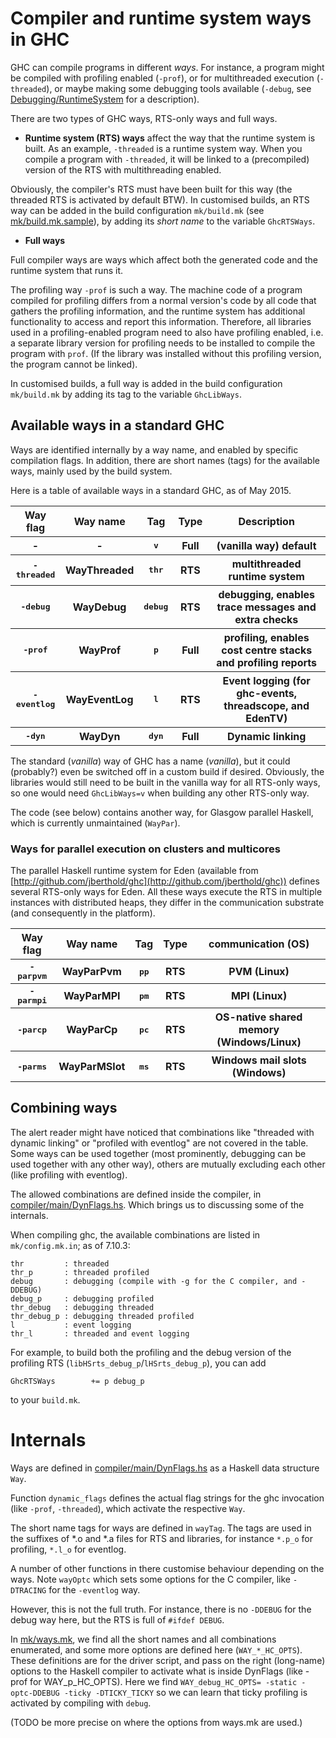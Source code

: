 # Compiler and runtime system ways in GHC


GHC can compile programs in different *ways*.
For instance, a program might be compiled with profiling enabled (`-prof`), or for multithreaded execution (`-threaded`), or maybe making some debugging tools available (`-debug`, see [Debugging/RuntimeSystem](debugging/runtime-system) for a description).


There are two types of GHC ways, RTS-only ways and full ways.

- **Runtime system (RTS) ways** affect the way that the runtime system is built. As an example, `-threaded` is a runtime system way. When you compile a program with `-threaded`, it will be linked to a (precompiled) version of the RTS with multithreading enabled.


Obviously, the compiler's RTS must have been built for this way (the threaded RTS is activated by default BTW). In customised builds, an RTS way can be added in the build configuration `mk/build.mk` (see [mk/build.mk.sample](https://gitlab.haskell.org/ghc/ghc/tree/master/ghc/mk/build.mk.sample)), by adding its *short name* to the variable `GhcRTSWays`.

- **Full ways**


Full compiler ways are ways which affect both the generated code and the runtime system that runs it. 


The profiling way `-prof` is such a way. The machine code of a program compiled for profiling differs from a normal version's code by all code that gathers the profiling information, and the runtime system has additional functionality to access and report this information. Therefore, all libraries used in a profiling-enabled program need to also have profiling enabled, i.e. a separate library version for profiling needs to be installed to compile the program with `prof`. (If the library was installed without this profiling version, the program cannot be linked). 


In customised builds, a full way is added in the build configuration `mk/build.mk` by adding its tag to the variable `GhcLibWays`.

## Available ways in a standard GHC


Ways are identified internally by a way name, and enabled by specific compilation flags. In addition, there are short names (tags) for the available ways, mainly used by the build system.


Here  is a table of available ways in a standard GHC, as of May 2015.

<table><tr><th>Way flag  </th>
<th> Way name </th>
<th> Tag </th>
<th> Type </th>
<th> Description 
</th></tr>
<tr><th> -         </th>
<th> -         </th>
<th> <tt>v</tt>   </th>
<th> Full </th>
<th> (vanilla way) default 
</th></tr>
<tr><th><tt>-threaded</tt> </th>
<th> WayThreaded </th>
<th> <tt>thr</tt> </th>
<th> RTS  </th>
<th> multithreaded runtime system 
</th></tr>
<tr><th><tt>-debug</tt>    </th>
<th> WayDebug    </th>
<th> <tt>debug</tt> </th>
<th> RTS  </th>
<th> debugging, enables trace messages and extra checks 
</th></tr>
<tr><th><tt>-prof</tt>     </th>
<th> WayProf     </th>
<th> <tt>p</tt>    </th>
<th> Full </th>
<th> profiling, enables cost centre stacks and profiling reports 
</th></tr>
<tr><th><tt>-eventlog</tt> </th>
<th> WayEventLog </th>
<th> <tt>l</tt>    </th>
<th> RTS  </th>
<th> Event logging (for ghc-events, threadscope, and EdenTV) 
</th></tr>
<tr><th><tt>-dyn</tt>      </th>
<th> WayDyn      </th>
<th> <tt>dyn</tt>  </th>
<th> Full </th>
<th> Dynamic linking 
</th></tr></table>


The standard (*vanilla*) way of GHC has a name (*vanilla*), but it could (probably?) even be switched off in a custom build if desired.
Obviously, the libraries would still need to be built in the vanilla way for all RTS-only ways, so one would need `GhcLibWays=v` when building any
other RTS-only way.


The code (see below) contains another way, for Glasgow parallel Haskell, which is currently unmaintained (`WayPar`).

### Ways for parallel execution on clusters and multicores


The parallel Haskell runtime system for Eden (available from [http://github.com/jberthold/ghc](http://github.com/jberthold/ghc)) defines several RTS-only ways for Eden.
All these ways execute the RTS in multiple instances with distributed heaps, they differ in the communication substrate (and consequently in the platform).

<table><tr><th>Way flag  </th>
<th> Way name </th>
<th> Tag </th>
<th> Type </th>
<th> communication (OS) 
</th></tr>
<tr><th><tt>-parpvm</tt> </th>
<th> WayParPvm   </th>
<th><tt>pp</tt></th>
<th> RTS </th>
<th> PVM (Linux) 
</th></tr>
<tr><th><tt>-parmpi</tt> </th>
<th> WayParMPI   </th>
<th><tt>pm</tt></th>
<th> RTS </th>
<th> MPI (Linux) 
</th></tr>
<tr><th><tt>-parcp</tt>  </th>
<th> WayParCp    </th>
<th><tt>pc</tt></th>
<th> RTS </th>
<th> OS-native shared memory (Windows/Linux) 
</th></tr>
<tr><th><tt>-parms</tt>  </th>
<th> WayParMSlot </th>
<th><tt>ms</tt></th>
<th> RTS </th>
<th> Windows mail slots (Windows) 
</th></tr></table>

## Combining ways


The alert reader might have noticed that combinations like "threaded with dynamic linking" or "profiled with eventlog" are not covered in the table.
Some ways can be used together (most prominently, debugging can be used together with any other way), others are mutually excluding each other (like profiling with eventlog).


The allowed combinations are defined inside the compiler, in [compiler/main/DynFlags.hs](https://gitlab.haskell.org/ghc/ghc/tree/master/ghc/compiler/main/DynFlags.hs).
Which brings us to discussing some of the internals.


When compiling ghc, the available combinations are listed in `mk/config.mk.in`; as of 7.10.3:

```wiki
thr         : threaded
thr_p       : threaded profiled
debug       : debugging (compile with -g for the C compiler, and -DDEBUG)
debug_p     : debugging profiled
thr_debug   : debugging threaded
thr_debug_p : debugging threaded profiled
l           : event logging
thr_l       : threaded and event logging
```


For example, to build both the profiling and the debug version of the profiling RTS (`libHSrts_debug_p`/`lHSrts_debug_p`), you can add 

```wiki
GhcRTSWays        += p debug_p
```


to your `build.mk`.

# Internals


Ways are defined in [compiler/main/DynFlags.hs](https://gitlab.haskell.org/ghc/ghc/tree/master/ghc/compiler/main/DynFlags.hs) as a Haskell data structure `Way`.


Function `dynamic_flags` defines the actual flag strings for the ghc invocation (like `-prof`, `-threaded`), which activate the respective `Way`.


The short name tags for ways are defined in `wayTag`. The tags are used in the suffixes of \*.o and \*.a files for RTS and libraries, for instance `*.p_o` for profiling, `*.l_o` for eventlog.


A number of other functions in there customise behaviour depending on the ways. 
Note `wayOptc` which sets some options for the C compiler, like `-DTRACING` for the `-eventlog` way.


However, this is not the full truth. For instance, there is no `-DDEBUG` for the debug way here, but the RTS is full of `#ifdef DEBUG`.


In [mk/ways.mk](https://gitlab.haskell.org/ghc/ghc/tree/master/ghc/mk/ways.mk), we find all the short names and all combinations enumerated, and some more options are defined here (`WAY_*_HC_OPTS`). These definitions are for the driver script, and pass on the right (long-name) options to the Haskell compiler to activate what is inside DynFlags (like -prof for WAY_p_HC_OPTS).
Here we find
```WAY_debug_HC_OPTS= -static -optc-DDEBUG -ticky -DTICKY_TICKY```
so we can learn that ticky profiling is activated by compiling with `debug`.


(TODO be more precise on where the options from ways.mk are used.)
